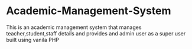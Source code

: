 # Academic-Management-System
This is an academic management system that manages teacher,student,staff details  and provides and admin user  as a super user built using vanila PHP
